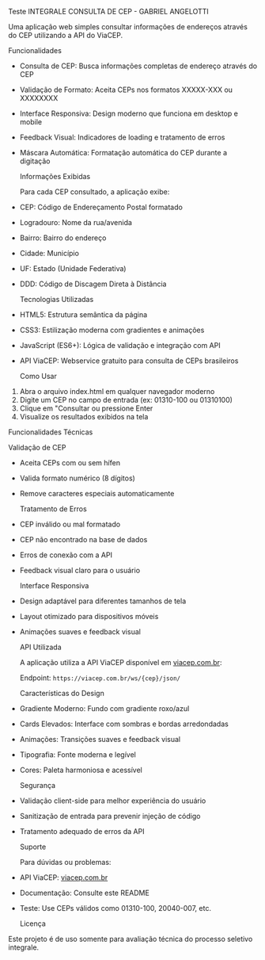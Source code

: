   Teste INTEGRALE CONSULTA DE CEP - GABRIEL ANGELOTTI

  Uma aplicação web simples consultar informações de endereços através do CEP utilizando a API do ViaCEP.

  Funcionalidades

- Consulta de CEP: Busca informações completas de endereço através do CEP
- Validação de Formato: Aceita CEPs nos formatos XXXXX-XXX ou XXXXXXXX
- Interface Responsiva: Design moderno que funciona em desktop e mobile
- Feedback Visual: Indicadores de loading e tratamento de erros
- Máscara Automática: Formatação automática do CEP durante a digitação

  Informações Exibidas

  Para cada CEP consultado, a aplicação exibe:

- CEP: Código de Endereçamento Postal formatado
- Logradouro: Nome da rua/avenida
- Bairro: Bairro do endereço
- Cidade: Município
- UF: Estado (Unidade Federativa)
- DDD: Código de Discagem Direta à Distância

  Tecnologias Utilizadas

- HTML5: Estrutura semântica da página
- CSS3: Estilização moderna com gradientes e animações
- JavaScript (ES6+): Lógica de validação e integração com API
- API ViaCEP: Webservice gratuito para consulta de CEPs brasileiros

  Como Usar

1. Abra o arquivo index.html em qualquer navegador moderno
2. Digite um CEP no campo de entrada (ex: 01310-100 ou 01310100)
3. Clique em "Consultar ou pressione Enter
4. Visualize os resultados exibidos na tela

  Funcionalidades Técnicas

  Validação de CEP
- Aceita CEPs com ou sem hífen
- Valida formato numérico (8 dígitos)
- Remove caracteres especiais automaticamente

  Tratamento de Erros
- CEP inválido ou mal formatado
- CEP não encontrado na base de dados
- Erros de conexão com a API
- Feedback visual claro para o usuário

  Interface Responsiva
- Design adaptável para diferentes tamanhos de tela
- Layout otimizado para dispositivos móveis
- Animações suaves e feedback visual

  API Utilizada

  A aplicação utiliza a API ViaCEP disponível em [viacep.com.br](https://viacep.com.br/):

  Endpoint: `https://viacep.com.br/ws/{cep}/json/`

  Características do Design

- Gradiente Moderno: Fundo com gradiente roxo/azul
- Cards Elevados: Interface com sombras e bordas arredondadas
- Animações: Transições suaves e feedback visual
- Tipografia: Fonte moderna e legível
- Cores: Paleta harmoniosa e acessível

  Segurança

- Validação client-side para melhor experiência do usuário
- Sanitização de entrada para prevenir injeção de código
- Tratamento adequado de erros da API

  Suporte

  Para dúvidas ou problemas:

- API ViaCEP: [viacep.com.br](https://viacep.com.br/)
- Documentação: Consulte este README
- Teste: Use CEPs válidos como 01310-100, 20040-007, etc.

  Licença

Este projeto é de uso somente para avaliação técnica do processo seletivo integrale.

